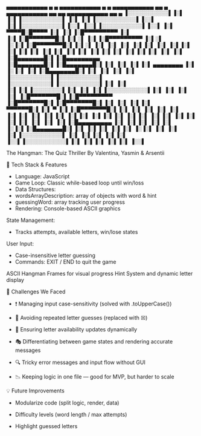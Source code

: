 ▄▄▄▄▄▄▄▄▄▄▄  ▄         ▄  ▄▄▄▄▄▄▄▄▄▄▄       ▄         ▄  ▄▄▄▄▄▄▄▄▄▄▄  ▄▄        ▄  ▄▄▄▄▄▄▄▄▄▄▄  ▄▄       ▄▄  ▄▄▄▄▄▄▄▄▄▄▄  ▄▄        ▄ 
▐░░░░░░░░░░░▌▐░▌       ▐░▌▐░░░░░░░░░░░▌     ▐░▌       ▐░▌▐░░░░░░░░░░░▌▐░░▌      ▐░▌▐░░░░░░░░░░░▌▐░░▌     ▐░░▌▐░░░░░░░░░░░▌▐░░▌      ▐░▌
 ▀▀▀▀█░█▀▀▀▀ ▐░▌       ▐░▌▐░█▀▀▀▀▀▀▀▀▀      ▐░▌       ▐░▌▐░█▀▀▀▀▀▀▀█░▌▐░▌░▌     ▐░▌▐░█▀▀▀▀▀▀▀▀▀ ▐░▌░▌   ▐░▐░▌▐░█▀▀▀▀▀▀▀█░▌▐░▌░▌     ▐░▌
     ▐░▌     ▐░▌       ▐░▌▐░▌               ▐░▌       ▐░▌▐░▌       ▐░▌▐░▌▐░▌    ▐░▌▐░▌          ▐░▌▐░▌ ▐░▌▐░▌▐░▌       ▐░▌▐░▌▐░▌    ▐░▌
     ▐░▌     ▐░█▄▄▄▄▄▄▄█░▌▐░█▄▄▄▄▄▄▄▄▄      ▐░█▄▄▄▄▄▄▄█░▌▐░█▄▄▄▄▄▄▄█░▌▐░▌ ▐░▌   ▐░▌▐░▌ ▄▄▄▄▄▄▄▄ ▐░▌ ▐░▐░▌ ▐░▌▐░█▄▄▄▄▄▄▄█░▌▐░▌ ▐░▌   ▐░▌
     ▐░▌     ▐░░░░░░░░░░░▌▐░░░░░░░░░░░▌     ▐░░░░░░░░░░░▌▐░░░░░░░░░░░▌▐░▌  ▐░▌  ▐░▌▐░▌▐░░░░░░░░▌▐░▌  ▐░▌  ▐░▌▐░░░░░░░░░░░▌▐░▌  ▐░▌  ▐░▌
     ▐░▌     ▐░█▀▀▀▀▀▀▀█░▌▐░█▀▀▀▀▀▀▀▀▀      ▐░█▀▀▀▀▀▀▀█░▌▐░█▀▀▀▀▀▀▀█░▌▐░▌   ▐░▌ ▐░▌▐░▌ ▀▀▀▀▀▀█░▌▐░▌   ▀   ▐░▌▐░█▀▀▀▀▀▀▀█░▌▐░▌   ▐░▌ ▐░▌
     ▐░▌     ▐░▌       ▐░▌▐░▌               ▐░▌       ▐░▌▐░▌       ▐░▌▐░▌    ▐░▌▐░▌▐░▌       ▐░▌▐░▌       ▐░▌▐░▌       ▐░▌▐░▌    ▐░▌▐░▌
     ▐░▌     ▐░▌       ▐░▌▐░█▄▄▄▄▄▄▄▄▄      ▐░▌       ▐░▌▐░▌       ▐░▌▐░▌     ▐░▐░▌▐░█▄▄▄▄▄▄▄█░▌▐░▌       ▐░▌▐░▌       ▐░▌▐░▌     ▐░▐░▌
     ▐░▌     ▐░▌       ▐░▌▐░░░░░░░░░░░▌     ▐░▌       ▐░▌▐░▌       ▐░▌▐░▌      ▐░░▌▐░░░░░░░░░░░▌▐░▌       ▐░▌▐░▌       ▐░▌▐░▌      ▐░░▌

The Hangman: The Quiz Thriller
By Valentina, Yasmin & Arsentii

🔧 Tech Stack & Features
- Language: JavaScript 
- Game Loop: Classic while-based loop until win/loss
- Data Structures:
- wordsArrayDescription: array of objects with word & hint
- guessingWord: array tracking user progress
- Rendering: Console-based ASCII graphics

State Management:
- Tracks attempts, available letters, win/lose states

User Input:
- Case-insensitive letter guessing
- Commands: EXIT / END to quit the game
  
ASCII Hangman Frames for visual progress
Hint System and dynamic letter display

🚧 Challenges We Faced
- ❗ Managing input case-sensitivity (solved with .toUpperCase())

- 🔁 Avoiding repeated letter guesses (replaced with ☒)

- 🔄 Ensuring letter availability updates dynamically

- 🎭 Differentiating between game states and rendering accurate messages

- 🔍 Tricky error messages and input flow without GUI

- 📉 Keeping logic in one file — good for MVP, but harder to scale

💡 Future Improvements
- Modularize code (split logic, render, data)

- Difficulty levels (word length / max attempts)

- Highlight guessed letters
